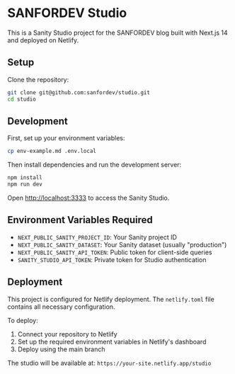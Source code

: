 # SANFORDEV Studio

This is a Sanity Studio project for the SANFORDEV blog built with Next.js 14 and deployed on Netlify.

## Setup

Clone the repository:

```bash
git clone git@github.com:sanfordev/studio.git
cd studio
```

## Development

First, set up your environment variables:

```bash
cp env-example.md .env.local
```

Then install dependencies and run the development server:

```bash
npm install
npm run dev
```

Open [http://localhost:3333](http://localhost:3333) to access the Sanity Studio.

## Environment Variables Required

- `NEXT_PUBLIC_SANITY_PROJECT_ID`: Your Sanity project ID
- `NEXT_PUBLIC_SANITY_DATASET`: Your Sanity dataset (usually "production")
- `NEXT_PUBLIC_SANITY_API_TOKEN`: Public token for client-side queries
- `SANITY_STUDIO_API_TOKEN`: Private token for Studio authentication

## Deployment

This project is configured for Netlify deployment. The `netlify.toml` file contains all necessary configuration.

To deploy:

1. Connect your repository to Netlify
2. Set up the required environment variables in Netlify's dashboard
3. Deploy using the main branch

The studio will be available at: `https://your-site.netlify.app/studio`
